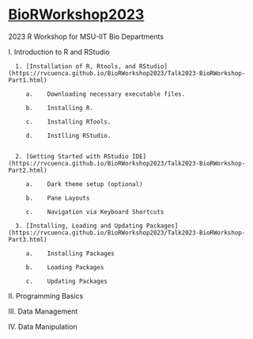 # [BioRWorkshop2023](https://rvcuenca.github.io/BioRWorkshop2023/)
2023 R Workshop for MSU-IIT Bio Departments

I.    Introduction to R and RStudio

      1. [Installation of R, Rtools, and RStudio](https://rvcuenca.github.io/BioRWorkshop2023/Talk2023-BioRWorkshop-Part1.html)
      
         a.    Downloading necessary executable files.
         
         b.    Installing R.
      
         c.    Installing RTools.
      
         d.    Instlling RStudio.
         
         
      2. [Getting Started with RStudio IDE](https://rvcuenca.github.io/BioRWorkshop2023/Talk2023-BioRWorkshop-Part2.html)
      
         a.    Dark theme setup (optional)
         
         b.    Pane Layouts
         
         c.    Navigation via Keyboard Shortcuts
         
      3. [Installing, Loading and Updating Packages](https://rvcuenca.github.io/BioRWorkshop2023/Talk2023-BioRWorkshop-Part3.html)
      
         a.    Installing Packages
         
         b.    Loading Packages
         
         c.    Updating Packages
      

II.    Programming Basics

III.    Data Management

IV.    Data Manipulation
